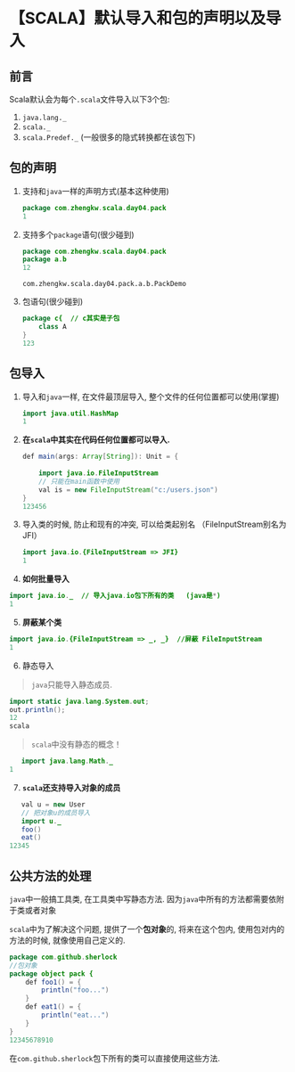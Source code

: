 # 【SCALA】默认导入和包的声明以及导入

## 前言

Scala默认会为每个`.scala`文件导入以下3个包:

1. `java.lang._`
2. `scala._`
3. `scala.Predef._` (一般很多的隐式转换都在该包下)

## 包的声明

1. 支持和`java`一样的声明方式(基本这种使用)

   ```java
   package com.zhengkw.scala.day04.pack
   1
   ```

2. 支持多个`package`语句(很少碰到)

   ```java
   package com.zhengkw.scala.day04.pack
   package a.b
   12
   ```

   `com.zhengkw.scala.day04.pack.a.b.PackDemo`

3. 包语句(很少碰到)

   ```java
   package c{  // c其实是子包
       class A
   }
   123
   ```

## 包导入

1. 导入和`java`一样, 在文件最顶层导入, 整个文件的任何位置都可以使用(掌握)

   ```java
   import java.util.HashMap
   1
   ```

2. **在`scala`中其实在代码任何位置都可以导入.**

   ```java
   def main(args: Array[String]): Unit = {
       
       import java.io.FileInputStream
       // 只能在main函数中使用
       val is = new FileInputStream("c:/users.json")
   }
   123456
   ```

3. 导入类的时候, 防止和现有的冲突, 可以给类起别名 （FileInputStream别名为JFI）

   ```java
   import java.io.{FileInputStream => JFI}
   1
   ```

4. **如何批量导入**

```java
import java.io._  // 导入java.io包下所有的类   (java是*)
1
```

5. **屏蔽某个类**

```java
import java.io.{FileInputStream => _, _}  //屏蔽 FileInputStream 
1
```

6. 静态导入   

> `java`只能导入静态成员.

```java
import static java.lang.System.out;
out.println();
12
scala
```

> `scala`中没有静态的概念！

```java
   import java.lang.Math._	
1
```

7. **`scala`还支持导入对象的成员**

```java
   val u = new User
   // 把对象u的成员导入
   import u._
   foo()
   eat()
12345
```

## 公共方法的处理

`java`中一般搞工具类, 在工具类中写静态方法. 因为`java`中所有的方法都需要依附于类或者对象

`scala`中为了解决这个问题, 提供了一个**包对象**的, 将来在这个包内, 使用包对内的方法的时候, 就像使用自己定义的.

```java
package com.github.sherlock
//包对象
package object pack {
    def foo1() = {
        println("foo...")
    }
    def eat1() = {
        println("eat...")
    }
}
12345678910
```

在`com.github.sherlock`包下所有的类可以直接使用这些方法.

